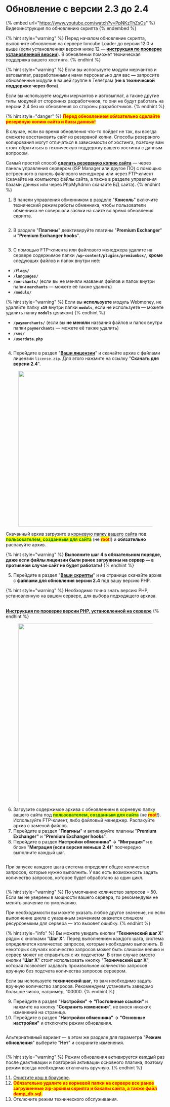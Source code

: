 # Обновление с версии 2.3 до 2.4

{% embed url="https://www.youtube.com/watch?v=PpNKzThZsCs" %}
Видеоинструкция по обновлению скрипта
{% endembed %}

{% hint style="warning" %}
Перед началом обновление скрипта, выполните обновление на сервере Ioncube Loader до версии 12.0 и выше (если установленная версия ниже 12 — [**инструкция по проверке установленной версии**](https://premium.gitbook.io/main/osnovnye-nastroiki/faq/kak-obnovit-ioncube-loader)). В обновлении поможет техническая поддержка вашего хостинга.
{% endhint %}

{% hint style="warning" %}
Если вы используете модули мерчантов и автовыплат, разработанными нами персонально для вас **—** запросите обновленные модули в вашей группе в Телеграм (**не в технической поддержке через бота**).

Если вы используете модули мерчантов и автовыплат, а также другие типы модулей от сторонних разработчиков, то они не будут работать на версии 2.4 без их обновления со стороны разработчиков.
{% endhint %}

{% hint style="danger" %}
<mark style="color:red;">**Перед обновлением обязательно сделайте резервную копию сайта и базы данных!**</mark>

В случае, если во время обновления что-то пойдет не так, вы всегда сможете восстановить сайт из резервной копии. Способы резервного копирования могут отличаться в зависимости от хостинга, поэтому вам стоит обратиться в техническую поддержку вашего хостинга с данным вопросом.

Самый простой способ [**сделать резервную копию сайта**](https://premium.gitbook.io/main/osnovnye-nastroiki/faq/kak-sdelat-bekap-saita) — через панель управления сервером (ISP Manager или другое ПО) с помощью встроенного в панель файлового менеджера или через FTP-клиент (скачайте на компьютер файлы сайта, а также в разделе управления базами данных или через PhpMyAdmin скачайте БД сайта).
{% endhint %}

1.  В панели управления обменником в разделе "**Консоль**" включите технический режим работы обменника, чтобы пользователи обменника не совершали заявки на сайте во время обновления скрипта.

    <figure><img src="../../.gitbook/assets/image (1783).png" alt=""><figcaption></figcaption></figure>
2.  В разделе "**Плагины**" деактивируйте плагины "**Premium Exchanger**" и "**Premium Exchanger hooks**".

    <figure><img src="https://premium.gitbook.io/~gitbook/image?url=https%3A%2F%2F2574066779-files.gitbook.io%2F%7E%2Ffiles%2Fv0%2Fb%2Fgitbook-x-prod.appspot.com%2Fo%2Fspaces%252Fm9kqZXsNykrN6VyxxXBO%252Fuploads%252FkanwK9s5DFo0cPzJd5Qn%252Fimage.png%3Falt%3Dmedia%26token%3D20ad3b3d-d619-4685-9146-08966a0d94f0&#x26;width=768&#x26;dpr=4&#x26;quality=100&#x26;sign=3b6bd9f3590a5f0a5aaa0d90711dfee97002c88ddb0f638e89ec840df877542a" alt=""><figcaption></figcaption></figure>
3. С помощью FTP-клиента или файлового менеджера удалите на сервере содержимое папки **`/wp-content/plugins/premiumbox/`**, **кроме** следующих файлов и папок внутри неё:

* **`/flags/`**
* **`/languages/`**
* **`/merchants/`** (если вы не меняли названия файлов и папок внутри папки **`merchants`** — можете её также удалить)
* **`/moduls/`**

{% hint style="warning" %}
Если вы **используете** модуль Webmoney, не удаляйте папку **`x19`** внутри папки **`moduls`**, если не используете — можете удалить папку **`moduls`** целиком)
{% endhint %}

* **`/paymerchants/`** (если вы **не меняли** названия файлов и папок внутри папки **`paymerchants`** — можете её также удалить)
* **`/sms/`**
* **`/userdata.php`**

<figure><img src="https://premium.gitbook.io/~gitbook/image?url=https%3A%2F%2F2574066779-files.gitbook.io%2F%7E%2Ffiles%2Fv0%2Fb%2Fgitbook-x-prod.appspot.com%2Fo%2Fspaces%252Fm9kqZXsNykrN6VyxxXBO%252Fuploads%252FZnqfDaglTQ0LigKamF9G%252Fimage.png%3Falt%3Dmedia%26token%3D1bd35a48-772d-4170-a33e-9a3eadb3a014&#x26;width=768&#x26;dpr=4&#x26;quality=100&#x26;sign=41f54ff04d225224f01677ab6ed6cb37b5453bb1b682544b766d2ce8b248a73f" alt=""><figcaption></figcaption></figure>

4. Перейдите в раздел "[**Ваши лицензии**](https://premiumexchanger.com/ulicense/)" и скачайте архив с файлами лицензии `license.zip`. Для этого нажмите на ссылку "**Скачать для версии 2.4**".

<figure><img src="../../.gitbook/assets/image (1785).png" alt="" width="491"><figcaption></figcaption></figure>

Скачанный архив загрузите в [корневую папку вашего сайта](https://premium.gitbook.io/main/osnovnye-nastroiki/faq/kak-naiti-kornevuyu-papku-saita-na-servere) под <mark style="color:green;">**пользователем, созданным для сайта**</mark> (не <mark style="color:red;">**root**</mark>!) и **обязательно** распакуйте архив.

{% hint style="warning" %}
**Выполните шаг 4 в обязательном порядке, даже если файлы лицензии были ранее загружены на сервер — в противном случае сайт не будет работать!**
{% endhint %}

5. Перейдите в раздел "[**Ваши скрипты**](https://premiumexchanger.com/uscripts/)" и на странице скачайте архив с **файлами для обновления версии 2.4** под вашу версию PHP.

{% hint style="warning" %}
Необходимо точно знать версию PHP, установленную на вашем сервере, для выбора подходящего архива.

\
[**Инструкция по проверке версии PHP, установленной на сервере**](https://premium.gitbook.io/main/osnovnye-nastroiki/faq/kak-proverit-versiyu-php-ustanovlennuyu-na-servere)
{% endhint %}

<figure><img src="../../.gitbook/assets/image (490).png" alt="" width="563"><figcaption></figcaption></figure>

6. Загрузите содержимое архива с обновлением в корневую папку вашего сайта под <mark style="color:green;">**пользователем, созданным для сайта**</mark> (не <mark style="color:red;">**root**</mark>!). Используйте FTP-клиент, либо файловый менеджер. Распакуйте архив с заменой файлов.
7. Перейдите в раздел "**Плагины**" и активируйте плагины "**Premium Exchanger"** и "**Premium Exchanger hooks**".
8. Перейдите в раздел **Настройки обменника" → "Миграция"** и в блоке "**Миграция (если версия меньше 2.4)**" поочередно выполните каждый шаг.

<figure><img src="../../.gitbook/assets/image (491).png" alt=""><figcaption></figcaption></figure>

При запуске каждого шага система определит общее количество запросов, которые нужно выполнить. У вас есть возможность задать количество запросов, которое будет обработано за один цикл.

<figure><img src="https://premium.gitbook.io/~gitbook/image?url=https%3A%2F%2F2574066779-files.gitbook.io%2F%7E%2Ffiles%2Fv0%2Fb%2Fgitbook-x-prod.appspot.com%2Fo%2Fspaces%252Fm9kqZXsNykrN6VyxxXBO%252Fuploads%252FFWLOCy5yHQlES4XZhyNP%252Fimage.png%3Falt%3Dmedia%26token%3D816f2042-40ad-417d-a819-dbab4d1cdaed&#x26;width=768&#x26;dpr=4&#x26;quality=100&#x26;sign=4f8942c4fdec930998beb26d9d6e249c4bda071b60c73d1199f594510b85daed" alt=""><figcaption></figcaption></figure>

{% hint style="warning" %}
По умолчанию количество запросов = 50. Если вы не уверены в мощности вашего сервера, то рекомендуем не менять значение по умолчанию.

При необходимости вы можете указать любое другое значение, но если выполнение цикла с указанным значением окажется слишком ресурсоемким для сервера — это вызовет ошибку.
{% endhint %}

{% hint style="info" %}
Вы можете увидеть кнопки "**Технический шаг X**" рядом с кнопками "**Шаг X**". Перед выполнением каждого шага, система определяется количество запросов, которые необходимо выполнить. В некоторых случаях количество запросов может быть слишком велико и сервер может не справиться с их подсчетом. В этом случае вместо кнопки "**Шаг X**" стоит использовать кнопку "**Технический шаг X**", которая позволяет задавать произвольное количество запросов вручную без подсчета количества запросов сервером.

Если вы используете **технический шаг**, то вам необходимо задать вручную количество запросов. Рекомендуем установить заведомо большое число, например, 100000.
{% endhint %}

9. Перейдите в раздел "**Настройки" → "Постоянные ссылки"** и нажмите на кнопку "**Сохранить изменения**", не внося никаких изменений на странице.
10. Перейдите в раздел "**Настройки обменника" → "Основные настройки"** и отключите режим обновления.

<figure><img src="../../.gitbook/assets/image (489).png" alt=""><figcaption></figcaption></figure>

Альтернативный вариант — в этом же разделе для параметра "**Режим обновления**" выберите "**Нет**" и сохраните изменения.

<figure><img src="https://premium.gitbook.io/~gitbook/image?url=https%3A%2F%2F2574066779-files.gitbook.io%2F%7E%2Ffiles%2Fv0%2Fb%2Fgitbook-x-prod.appspot.com%2Fo%2Fspaces%252Fm9kqZXsNykrN6VyxxXBO%252Fuploads%252FD5YdRKPsWXynjlHPwdlM%252Fimage.png%3Falt%3Dmedia%26token%3D4bd5505a-e775-4478-b296-7d2bc5674825&#x26;width=768&#x26;dpr=4&#x26;quality=100&#x26;sign=18e1d61f8a35ed927e0d7be63e76703a80a07fda96c68b7bfa5405c5caf7da73" alt=""><figcaption></figcaption></figure>

{% hint style="warning" %}
Режим обновления активируется каждый раз после деактивации и повторной активации основного плагина, поэтому режим всегда необходимо отключать вручную.
{% endhint %}

11. [Очистите кэш в браузере](https://www.unisender.com/ru/blog/kak-ochistit-kehsh-v-brauzerah/).
12. <mark style="color:red;">**Обязательно удалите из корневой папки на сервере все ранее загруженные zip-архивы скрипта и бэкапы сайта, а также файл damp\_db.sql.**</mark>
13. Отключите режим технического обслуживания.
